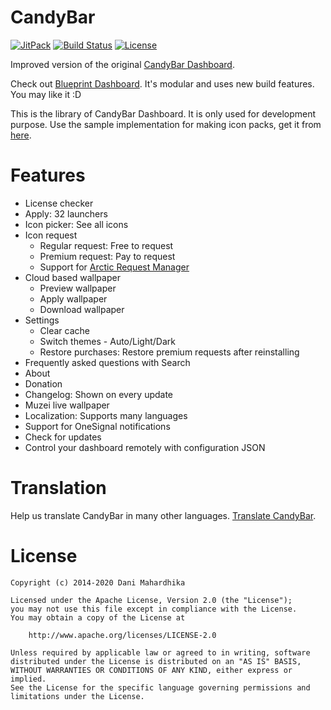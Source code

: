 # CandyBar
[![JitPack](https://img.shields.io/jitpack/v/github/zixpo/candybar?color=4c1&label=JitPack&style=flat-square)](https://jitpack.io/#zixpo/candybar)
[![Build Status](https://img.shields.io/travis/com/zixpo/candybar?style=flat-square)](https://travis-ci.com/zixpo/candybar)
[![License](https://img.shields.io/github/license/zixpo/candybar?style=flat-square)](/LICENSE)

Improved version of the original [CandyBar Dashboard](https://github.com/danimahardhika/candybar-library).

Check out [Blueprint Dashboard](https://github.com/jahirfiquitiva/blueprint/). It's modular and uses new build features. You may like it :D

This is the library of CandyBar Dashboard. It is only used for development purpose. Use the sample implementation for making icon packs, get it from [here](https://github.com/zixpo/candybar-sample).

# Features
- License checker
- Apply: 32 launchers
- Icon picker: See all icons
- Icon request
  - Regular request: Free to request
  - Premium request: Pay to request
  - Support for [Arctic Request Manager](https://arcticmanager.com)
- Cloud based wallpaper
  - Preview wallpaper
  - Apply wallpaper
  - Download wallpaper
- Settings
  - Clear cache
  - Switch themes - Auto/Light/Dark
  - Restore purchases: Restore premium requests after reinstalling
- Frequently asked questions with Search
- About
- Donation
- Changelog: Shown on every update
- Muzei live wallpaper
- Localization: Supports many languages
- Support for OneSignal notifications
- Check for updates
- Control your dashboard remotely with configuration JSON

# Translation
Help us translate CandyBar in many other languages. [Translate CandyBar](https://crowdin.com/project/candybar).

# License
```
Copyright (c) 2014-2020 Dani Mahardhika

Licensed under the Apache License, Version 2.0 (the "License");
you may not use this file except in compliance with the License.
You may obtain a copy of the License at

    http://www.apache.org/licenses/LICENSE-2.0

Unless required by applicable law or agreed to in writing, software
distributed under the License is distributed on an "AS IS" BASIS,
WITHOUT WARRANTIES OR CONDITIONS OF ANY KIND, either express or implied.
See the License for the specific language governing permissions and
limitations under the License.
```
